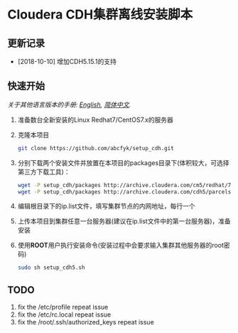 # Cloudera CDH集群离线安装脚本

## 更新记录
- [2018-10-10] 增加CDH5.15.1的支持 


## 快速开始
*关于其他语言版本的手册: [English](README-en.md), [简体中文](README.md).*

1. 准备数台全新安装的Linux Redhat7/CentOS7.x的服务器

2. 克隆本项目
    ```bash
    git clone https://github.com/abcfyk/setup_cdh.git
    ```
3. 分别下载两个安装文件并放置在本项目的packages目录下(体积较大，可选择第三方下载工具)：
    ```bash
    wget -P setup_cdh/packages http://archive.cloudera.com/cm5/redhat/7/x86_64/cm/5.15.1/RPMS/x86_64/cloudera-manager-daemons-5.15.1-1.cm5151.p0.3.el7.x86_64.rpm
    wget -P setup_cdh/packages http://archive.cloudera.com/cdh5/parcels/latest/CDH-5.15.1-1.cdh5.15.1.p0.4-el7.parcel 
    ```
4. 编辑根目录下的ip.list文件，填写集群节点的内网地址，每行一个
5. 上传本项目到集群任意一台服务器(建议在ip.list文件中的第一台服务器)，准备安装
6. 使用**ROOT**用户执行安装命令(安装过程中会要求输入集群其他服务器的root密码)
    ```bash
    sudo sh setup_cdh5.sh
    ```


## TODO
1. fix the /etc/profile repeat issue
2. fix the /etc/rc.local repeat issue
3. fix the /root/.ssh/authorized_keys repeat issue